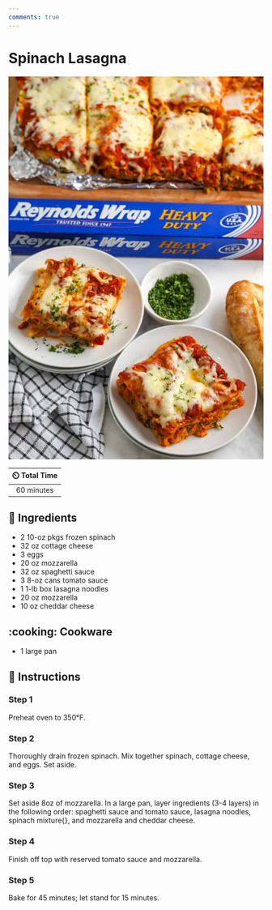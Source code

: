 ```yaml
---
comments: true
---
```

# Spinach Lasagna

![Spinach Lasagna](../assets/images/spinach-lasagna.jpg)

| :timer_clock: Total Time |
|:-----------------------: |
| 60 minutes |

## :salt: Ingredients

- 2 10-oz pkgs frozen spinach
- 32 oz cottage cheese
- 3 eggs
- 20 oz mozzarella
- 32 oz spaghetti sauce
- 3 8-oz cans tomato sauce
- 1 1-lb box lasagna noodles
- 20 oz mozzarella
- 10 oz cheddar cheese

## :cooking: Cookware

- 1 large pan

## :pencil: Instructions

### Step 1

Preheat oven to 350°F.

### Step 2

Thoroughly drain frozen spinach. Mix together spinach, cottage cheese, and eggs. Set aside.

### Step 3

Set aside 8oz of mozzarella. In a large pan, layer ingredients (3-4 layers) in the following order: spaghetti sauce and
tomato sauce, lasagna noodles, spinach mixture{}, and mozzarella and cheddar cheese.

### Step 4

Finish off top with reserved tomato sauce and mozzarella.

### Step 5

Bake for 45 minutes; let stand for 15 minutes.
